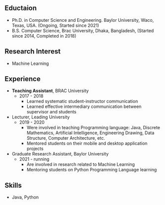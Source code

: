 ## **Eductaion**

- Ph.D. in Computer Science and Engineering. Baylor University, Waco, Texas, USA. (Ongoing, Started since 2021)
- B.S. Computer Science, Brac University, Dhaka, Bangladesh, (Started since 2014, Completed in 2018)

## **Research Interest**
- Machine Learning

## **Experience**
- **Teaching Assistant**, BRAC University
  - 2017 - 2018
    - Learned systematic student-instructor communication
    - Learned effective intermediary communication between supervisor and students
- Lecturer, Leading University
  - 2019 - 2020
    - Were involved in teaching Programming language: Java, Discrete Mathematics, Artificial Intelligence, Engineering Drawing, Data Structure, Computer Architecture, etc.
    - Mentored students on their mobile and desktop application projects
- Graduate Research Assistant, Baylor University
  - 2021 - running
    - Are involved in research related to Machine Learning
    - Mentoring students on Python Programming Language learning

## **Skills**
  - Java, Python

